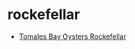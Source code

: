 # rockefellar

 * [Tomales Bay Oysters Rockefellar](../index/t/tomales-bay-oysters-rockefellar-395476.json)
